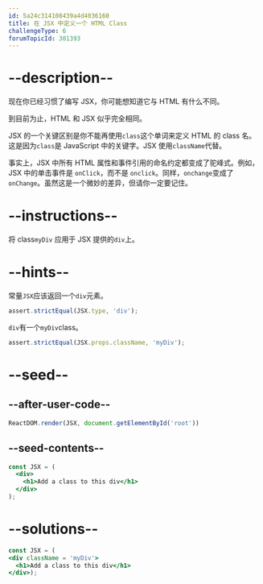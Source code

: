 ```yaml
---
id: 5a24c314108439a4d4036160
title: 在 JSX 中定义一个 HTML Class
challengeType: 6
forumTopicId: 301393
---
```


# --description--

现在你已经习惯了编写 JSX，你可能想知道它与 HTML 有什么不同。

到目前为止，HTML 和 JSX 似乎完全相同。

JSX 的一个关键区别是你不能再使用`class`这个单词来定义 HTML 的 class 名。这是因为`class`是 JavaScript 中的关键字。JSX 使用`className`代替。

事实上，JSX 中所有 HTML 属性和事件引用的命名约定都变成了驼峰式。例如，JSX 中的单击事件是 `onClick`，而不是 `onclick`。同样，`onchange`变成了`onChange`。虽然这是一个微妙的差异，但请你一定要记住。

# --instructions--

将 class`myDiv` 应用于 JSX 提供的`div`上。

# --hints--

常量`JSX`应该返回一个`div`元素。

```js
assert.strictEqual(JSX.type, 'div');
```

`div`有一个`myDiv`class。

```js
assert.strictEqual(JSX.props.className, 'myDiv');
```

# --seed--

## --after-user-code--

```jsx
ReactDOM.render(JSX, document.getElementById('root'))
```

## --seed-contents--

```jsx
const JSX = (
  <div>
    <h1>Add a class to this div</h1>
  </div>
);
```

# --solutions--

```jsx
const JSX = (
<div className = 'myDiv'>
  <h1>Add a class to this div</h1>
</div>);
```
